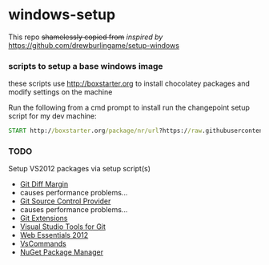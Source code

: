 windows-setup
=============
This repo ~~shamelessly copied from~~ *inspired by* https://github.com/drewburlingame/setup-windows

### scripts to setup a base windows image


these scripts use http://boxstarter.org to install chocolatey packages and modify settings on the machine

Run the following from a cmd prompt to install run the changepoint setup script for my dev machine:
```cmd
START http://boxstarter.org/package/nr/url?https://raw.githubusercontent.com/dachew/setup-windows/master/changepoint/setup
```

### TODO
Setup VS2012 packages via setup script(s)
- [Git Diff Margin](https://visualstudiogallery.msdn.microsoft.com/cf49cf30-2ca6-4ea0-b7cc-6a8e0dadc1a8)
-   causes performance problems...
- [Git Source Control Provider](https://visualstudiogallery.msdn.microsoft.com/63a7e40d-4d71-4fbb-a23b-d262124b8f4c)
-   causes performance problems...
- [Git Extensions](https://visualstudiogallery.msdn.microsoft.com/8f594baa-e44e-4114-8381-e175ace0fe97)
- [Visual Studio Tools for Git](https://visualstudiogallery.msdn.microsoft.com/abafc7d6-dcaa-40f4-8a5e-d6724bdb980c)
- [Web Essentials 2012](https://visualstudiogallery.msdn.microsoft.com/07d54d12-7133-4e15-becb-6f451ea3bea6)
- [VsCommands](https://visualstudiogallery.msdn.microsoft.com/a83505c6-77b3-44a6-b53b-73d77cba84c8)
- [NuGet Package Manager](https://visualstudiogallery.msdn.microsoft.com/27077b70-9dad-4c64-adcf-c7cf6bc9970c)

